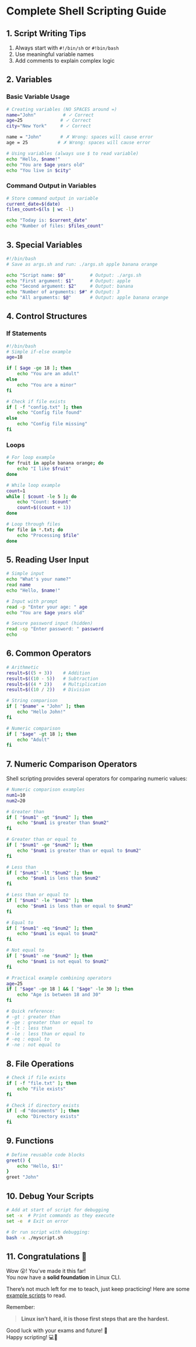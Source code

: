 # Complete Shell Scripting Guide

## 1. Script Writing Tips

1. Always start with `#!/bin/sh` or `#!bin/bash`
2. Use meaningful variable names
3. Add comments to explain complex logic

## 2. Variables

### Basic Variable Usage

```bash
# Creating variables (NO SPACES around =)
name="John"          # ✓ Correct
age=25              # ✓ Correct
city="New York"     # ✓ Correct

name = "John"       # ✗ Wrong: spaces will cause error
age = 25           # ✗ Wrong: spaces will cause error

# Using variables (always use $ to read variable)
echo "Hello, $name!"
echo "You are $age years old"
echo "You live in $city"
```

### Command Output in Variables

```bash
# Store command output in variable
current_date=$(date)
files_count=$(ls | wc -l)

echo "Today is: $current_date"
echo "Number of files: $files_count"
```

## 3. Special Variables

```bash
#!/bin/bash
# Save as args.sh and run: ./args.sh apple banana orange

echo "Script name: $0"         # Output: ./args.sh
echo "First argument: $1"      # Output: apple
echo "Second argument: $2"     # Output: banana
echo "Number of arguments: $#" # Output: 3
echo "All arguments: $@"       # Output: apple banana orange
```

## 4. Control Structures

### If Statements

```bash
#!/bin/bash
# Simple if-else example
age=18

if [ $age -ge 18 ]; then
    echo "You are an adult"
else
    echo "You are a minor"
fi

# Check if file exists
if [ -f "config.txt" ]; then
    echo "Config file found"
else
    echo "Config file missing"
fi
```

### Loops

```bash
# For loop example
for fruit in apple banana orange; do
    echo "I like $fruit"
done

# While loop example
count=1
while [ $count -le 5 ]; do
    echo "Count: $count"
    count=$((count + 1))
done

# Loop through files
for file in *.txt; do
    echo "Processing $file"
done
```

## 5. Reading User Input

```bash
# Simple input
echo "What's your name?"
read name
echo "Hello, $name!"

# Input with prompt
read -p "Enter your age: " age
echo "You are $age years old"

# Secure password input (hidden)
read -sp "Enter password: " password
echo
```

## 6. Common Operators

```bash
# Arithmetic
result=$((5 + 3))    # Addition
result=$((10 - 5))   # Subtraction
result=$((4 * 2))    # Multiplication
result=$((10 / 2))   # Division

# String comparison
if [ "$name" = "John" ]; then
    echo "Hello John!"
fi

# Numeric comparison
if [ "$age" -gt 18 ]; then
    echo "Adult"
fi
```

## 7. Numeric Comparison Operators

Shell scripting provides several operators for comparing numeric values:

```bash
# Numeric comparison examples
num1=10
num2=20

# Greater than
if [ "$num1" -gt "$num2" ]; then
    echo "$num1 is greater than $num2"
fi

# Greater than or equal to
if [ "$num1" -ge "$num2" ]; then
    echo "$num1 is greater than or equal to $num2"
fi

# Less than
if [ "$num1" -lt "$num2" ]; then
    echo "$num1 is less than $num2"
fi

# Less than or equal to
if [ "$num1" -le "$num2" ]; then
    echo "$num1 is less than or equal to $num2"
fi

# Equal to
if [ "$num1" -eq "$num2" ]; then
    echo "$num1 is equal to $num2"
fi

# Not equal to
if [ "$num1" -ne "$num2" ]; then
    echo "$num1 is not equal to $num2"
fi

# Practical example combining operators
age=25
if [ "$age" -ge 18 ] && [ "$age" -le 30 ]; then
    echo "Age is between 18 and 30"
fi

# Quick reference:
# -gt : greater than
# -ge : greater than or equal to
# -lt : less than
# -le : less than or equal to
# -eq : equal to
# -ne : not equal to
```

## 8. File Operations

```bash
# Check if file exists
if [ -f "file.txt" ]; then
    echo "File exists"
fi

# Check if directory exists
if [ -d "documents" ]; then
    echo "Directory exists"
fi
```

## 9. Functions

```bash
# Define reusable code blocks
greet() {
    echo "Hello, $1!"
}
greet "John"

```

## 10. Debug Your Scripts

```bash
# Add at start of script for debugging
set -x  # Print commands as they execute
set -e  # Exit on error

# Or run script with debugging:
bash -x ./myscript.sh
```

## **11. Congratulations 🎉**

Wow 😮! You’ve made it this far!  
You now have a **solid foundation** in Linux CLI.

There’s not much left for me to teach, just keep practicing! Here are some [example scripts](https://github.com/titanknis/ISIMM-L1-Info-Cours/tree/main/Systeme%20d'exploitation/MySummary/ExampleScripts) to read.

Remember:

> **Linux isn’t hard, it is those first steps that are the hardest.**

Good luck with your exams and future! 🚀  
Happy scripting! 💻🎉
